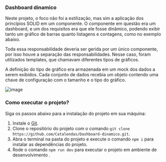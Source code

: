### Dashboard dinamico

Neste projeto, o foco não foi a estilização, mas sim a aplicação dos princípios SOLID em um componente. O componente em questão era um dashboard, e um dos requisitos era que ele fosse dinâmico, podendo exibir tanto um gráfico de barras quanto listagens e contagens, como no exemplo abaixo.

Toda essa responsabilidade deveria ser gerida por um único componente, por isso houve a separação das responsabilidades. Nesse caso, foram utilizados templates, que chamavam diferentes tipos de gráficos.

A definição do tipo de gráfico era armazenada em um mock dos dados a serem exibidos. Cada conjunto de dados recebia um objeto contendo uma chave de configuração com o tamanho e o tipo do gráfico.

![image](https://github.com/user-attachments/assets/09148dcb-a45a-4d1c-bcef-5483b7727e8a)

### Como executar o projeto?

Siga os passos abaixo para a instalação do projeto em sua máquina:

1. Instale o [Git](https://git-scm.com/).
3. Clone o repositório do projeto com o comando `git clone https://github.com/Catalendas/Dashboard-dinamico.git`.
4. Abra o terminal na pasta do projeto e execute o comando `npm i` para instalar as dependências do projeto.
5. Rode o comando `npm run dev` para executar o projeto em ambiente de desenvolvimento .

